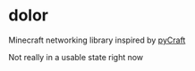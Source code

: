 # dolor

Minecraft networking library inspired by [pyCraft](https://github.com/ammaraskar/pyCraft)

Not really in a usable state right now
